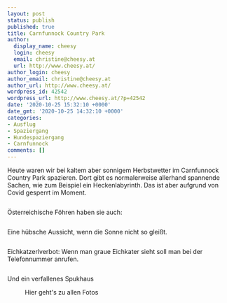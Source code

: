 ```yaml
---
layout: post
status: publish
published: true
title: Carnfunnock Country Park
author:
  display_name: cheesy
  login: cheesy
  email: christine@cheesy.at
  url: http://www.cheesy.at/
author_login: cheesy
author_email: christine@cheesy.at
author_url: http://www.cheesy.at/
wordpress_id: 42542
wordpress_url: http://www.cheesy.at/?p=42542
date: '2020-10-25 15:32:10 +0000'
date_gmt: '2020-10-25 14:32:10 +0000'
categories:
- Ausflug
- Spaziergang
- Hundespaziergang
- Carnfunnock
comments: []
---
```

<!-- wp:paragraph -->
Heute waren wir bei kaltem aber sonnigem Herbstwetter im Carnfunnock Country Park spazieren. Dort gibt es normalerweise allerhand spannende Sachen, wie zum Beispiel ein Heckenlabyrinth. Das ist aber aufgrund von Covid gesperrt im Moment.
<!-- /wp:paragraph -->
<!-- wp:image {"id":42544} -->
<figure class="wp-block-image"><img src="{% link _posts/2020-10-25-carnfunnock-country-park/Cairnfunnock-Country-Park-002.jpg %}" alt="" class="wp-image-42544"></figure>
<!-- /wp:image -->
<!-- wp:paragraph -->
Österreichische Föhren haben sie auch:
<!-- /wp:paragraph -->
<!-- wp:image {"id":42543} -->
<figure class="wp-block-image"><img src="{% link _posts/2020-10-25-carnfunnock-country-park/Cairnfunnock-Country-Park-001.jpg %}" alt="" class="wp-image-42543"></figure>
<!-- /wp:image -->
<!-- wp:paragraph -->
Eine hübsche Aussicht, wenn die Sonne nicht so gleißt.
<!-- /wp:paragraph -->
<!-- wp:image {"id":42547} -->
<figure class="wp-block-image"><img src="{% link _posts/2020-10-25-carnfunnock-country-park/Cairnfunnock-Country-Park-005.jpg %}" alt="" class="wp-image-42547"></figure>
<!-- /wp:image -->
<!-- wp:paragraph -->
Eichkatzerlverbot: Wenn man graue Eichkater sieht soll man bei der Telefonnummer anrufen.
<!-- /wp:paragraph -->
<!-- wp:image {"id":42551} -->
<figure class="wp-block-image"><img src="{% link _posts/2020-10-25-carnfunnock-country-park/Cairnfunnock-Country-Park-009.jpg %}" alt="" class="wp-image-42551"></figure>
<!-- /wp:image -->
<!-- wp:paragraph -->
Und ein verfallenes Spukhaus
<!-- /wp:paragraph -->
<!-- wp:image {"id":42559,"linkDestination":"custom"} -->
<figure class="wp-block-image"><a href="http://www.cheesy.at/fotos/ausfluege/2020-2/carnfunnock-country-park/"><img src="{% link _posts/2020-10-25-carnfunnock-country-park/Cairnfunnock-Country-Park-017-1.jpg %}" alt="" class="wp-image-42559"></a><br>
<figcaption>Hier geht's zu allen Fotos</figcaption>
</figure>
<!-- /wp:image -->
<!-- wp:paragraph -->
<!-- /wp:paragraph -->
